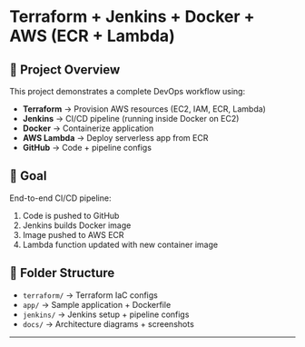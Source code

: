 # Terraform + Jenkins + Docker + AWS (ECR + Lambda)

## 📌 Project Overview
This project demonstrates a complete DevOps workflow using:
- **Terraform** → Provision AWS resources (EC2, IAM, ECR, Lambda)
- **Jenkins** → CI/CD pipeline (running inside Docker on EC2)
- **Docker** → Containerize application
- **AWS Lambda** → Deploy serverless app from ECR
- **GitHub** → Code + pipeline configs

## 🎯 Goal
End-to-end CI/CD pipeline:
1. Code is pushed to GitHub
2. Jenkins builds Docker image
3. Image pushed to AWS ECR
4. Lambda function updated with new container image

## 📂 Folder Structure
- `terraform/` → Terraform IaC configs
- `app/` → Sample application + Dockerfile
- `jenkins/` → Jenkins setup + pipeline configs
- `docs/` → Architecture diagrams + screenshots

---

